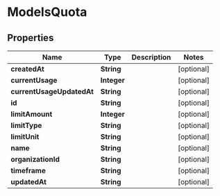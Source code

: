 

# ModelsQuota


## Properties

| Name | Type | Description | Notes |
|------------ | ------------- | ------------- | -------------|
|**createdAt** | **String** |  |  [optional] |
|**currentUsage** | **Integer** |  |  [optional] |
|**currentUsageUpdatedAt** | **String** |  |  [optional] |
|**id** | **String** |  |  [optional] |
|**limitAmount** | **Integer** |  |  [optional] |
|**limitType** | **String** |  |  [optional] |
|**limitUnit** | **String** |  |  [optional] |
|**name** | **String** |  |  [optional] |
|**organizationId** | **String** |  |  [optional] |
|**timeframe** | **String** |  |  [optional] |
|**updatedAt** | **String** |  |  [optional] |



